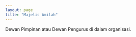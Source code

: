 ```yaml
---
layout: page
title: "Majelis Amilah"
---
```


Dewan Pimpinan atau Dewan Pengurus di dalam organisasi.